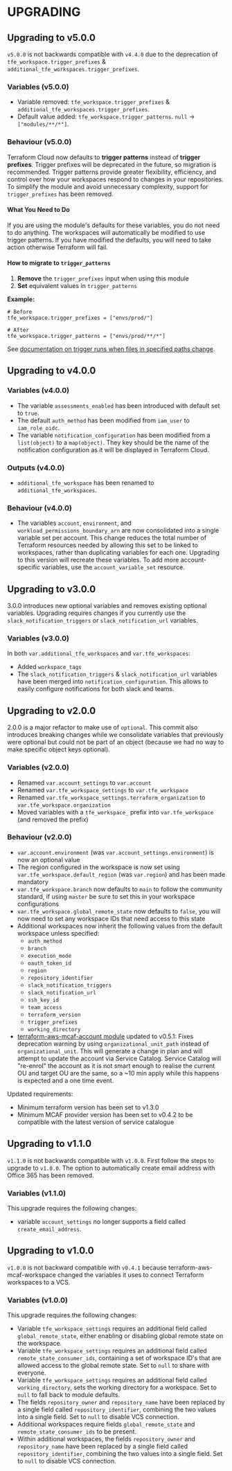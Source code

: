 # UPGRADING

## Upgrading to v5.0.0

`v5.0.0` is not backwards compatible with `v4.4.0` due to the deprecation of `tfe_workspace.trigger_prefixes` & `additional_tfe_workspaces.trigger_prefixes`.

### Variables (v5.0.0)

- Variable removed: `tfe_workspace.trigger_prefixes` & `additional_tfe_workspaces.trigger_prefixes`.
- Default value added: `tfe_workspace.trigger_patterns`. `null` -> `["modules/**/*"]`.

### Behaviour (v5.0.0)

Terraform Cloud now defaults to **trigger patterns** instead of **trigger prefixes**. Trigger prefixes will be deprecated in the future, so migration is recommended.
Trigger patterns provide greater flexibility, efficiency, and control over how your workspaces respond to changes in your repositories. To simplify the module and avoid unnecessary complexity, support for `trigger_prefixes` has been removed.

#### What You Need to Do

If you are using the module's defaults for these variables, you do not need to do anything. The workspaces will automatically be modified to use trigger patterns.
If you have modified the defaults, you will need to take action otherwise Terraform will fail.

#### How to migrate to `trigger_patterns`

1. **Remove** the `trigger_prefixes` input when using this module
2. **Set** equivalent values in `trigger_patterns`

**Example:**

```hcl
# Before
tfe_workspace.trigger_prefixes = ["envs/prod/"]

# After
tfe_workspace.trigger_patterns = ["envs/prod/**/*"]
```

See [documentation on trigger runs when files in specified paths change](https://developer.hashicorp.com/terraform/cloud-docs/workspaces/settings/vcs#only-trigger-runs-when-files-in-specified-paths-change).

## Upgrading to v4.0.0

### Variables (v4.0.0)

- The variable `assessments_enabled` has been introduced with default set to `true`.
- The default `auth_method` has been modified from `iam_user` to `iam_role_oidc`.
- The variable `notification_configuration` has been modified from a `list(object)` to a `map(object)`. They key should be the name of the notification configuration as it will be displayed in Terraform Cloud.

### Outputs (v4.0.0)

- `additional_tfe_workspace` has been renamed to `additional_tfe_workspaces`.

### Behaviour (v4.0.0)

- The variables `account`, `environment`, and `workload_permissions_boundary_arn` are now consolidated into a single variable set per account.
This change reduces the total number of Terraform resources needed by allowing this set to be linked to workspaces, rather than duplicating variables for each one.
Upgrading to this version will recreate these variables.
To add more account-specific variables, use the `account_variable_set` resource.

## Upgrading to v3.0.0

3.0.0 introduces new optional variables and removes existing optional variables. Upgrading requires changes if you currently use the `slack_notification_triggers` or `slack_notification_url` variables.

### Variables (v3.0.0)

In both `var.additional_tfe_workspaces` and `var.tfe_workspaces`:

- Added `workspace_tags`
- The `slack_notification_triggers` & `slack_notification_url` variables have been merged into `notification_configuration`. This allows to easily configure notifications for both slack and teams.

## Upgrading to v2.0.0

2.0.0 is a major refactor to make use of `optional`. This commit also introduces breaking changes while we consolidate variables that previously were optional but could not be part of an object (because we had no way to make specific object keys optional).

### Variables (v2.0.0)

- Renamed `var.account_settings` to `var.account`
- Renamed `var.tfe_workspace_settings` to `var.tfe_workspace`
- Renamed `var.tfe_workspace_settings.terraform_organization` to `var.tfe_workspace.organization`
- Moved variables with a `tfe_workspace_` prefix into `var.tfe_workspace` (and removed the prefix)

### Behaviour (v2.0.0)

- `var.account.environment` (was `var.account_settings.environment`) is now an optional value
- The region configured in the workspace is now set using `var.tfe_workspace.default_region` (was `var.region`) and has been made mandatory
- `var.tfe_workspace.branch` now defaults to `main` to follow the community standard, if using `master` be sure to set this in your workspace configurations
- `var.tfe_workspace.global_remote_state` now defaults to `false`, you will now need to set any workspace IDs that need access to this state
- Additional workspaces now inherit the following values from the default workspace unless specified:
  - `auth_method`
  - `branch`
  - `execution_mode`
  - `oauth_token_id`
  - `region`
  - `repository_identifier`
  - `slack_notification_triggers`
  - `slack_notification_url`
  - `ssh_key_id`
  - `team_access`
  - `terraform_version`
  - `trigger_prefixes`
  - `working_directory`
- [terraform-aws-mcaf-account module](https://github.com/schubergphilis/terraform-aws-mcaf-account) updated to v0.5.1: Fixes deprecation warning by using `organizational_unit_path` instead of `organizational_unit`. This will generate a change in plan and will attempt to update the account via Service Catalog. Service Catalog will "re-enrol" the account as it is not smart enough to realise the current OU and target OU are the same, so a ~10 min apply while this happens is expected and a one time event.

Updated requirements:

- Minimum terraform version has been set to v1.3.0
- Minimum MCAF provider version has been set to v0.4.2 to be compatible with the latest version of service catalogue

## Upgrading to v1.1.0

`v1.1.0` is not backwards compatible with `v1.0.0`. First follow the steps to upgrade to `v1.0.0`. The option to automatically create email address with Office 365 has been removed.

### Variables (v1.1.0)
This upgrade requires the following changes:

- variable `account_settings` no longer supports a field called `create_email_address`.

## Upgrading to v1.0.0

`v1.0.0` is not backward compatible with `v0.4.1` because terraform-aws-mcaf-workspace changed the variables it uses to connect Terraform workspaces to a VCS.

### Variables (v1.0.0)
This upgrade requires the following changes:

- Variable `tfe_workspace_settings` requires an additional field called `global_remote_state`, either enabling or disabling global remote state on the workspace.
- Variable `tfe_workspace_settings` requires an additional field called `remote_state_consumer_ids`, containing a set of workspace ID's that are allowed access to the global remote state. Set to `null` to share with everyone.
- Variable `tfe_workspace_settings` requires an additional field called `working_directory`, sets the working directory for a workspace. Set to `null` to fall back to module defaults.
- The fields `repository_owner` and `repository_name` have been replaced by a single field called `repository_identifier`, combining the two values into a single field. Set to `null` to disable VCS connection.
- Additional workspaces require fields `global_remote_state` and `remote_state_consumer_ids` to be present.
- Within additional workspaces, the fields `repository_owner` and `repository_name` have been replaced by a single field called `repository_identifier`, combining the two values into a single field. Set to `null` to disable VCS connection.
